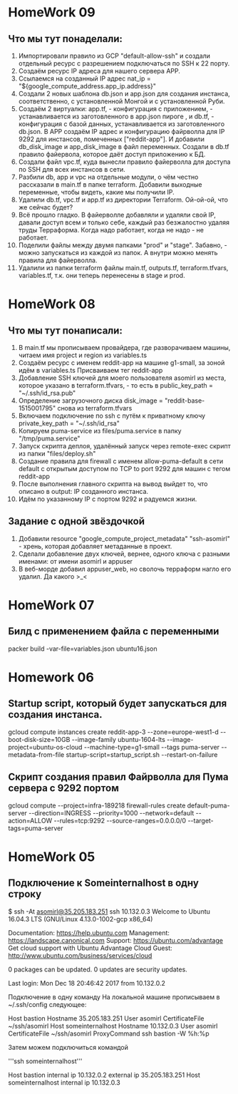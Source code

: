 
# HomeWork 09
## Что мы тут понаделали:

 1. Импортировали правило из GCP "default-allow-ssh" и создали отдельный ресурс с разрешением подключаться по SSH к 22 порту.
 2. Создаём ресурс IP адреса для нашего сервера АРР.
 3. Ссылаемся на созданный IP адрес nat_ip = "${google_compute_address.app_ip.address}"
 4. Создали 2 новых шаблона db.json и app.json для создания инстанса, соответственно, с установленной Монгой и с установленной Руби.
 5. Создаём 2 виртуалки: app.tf, - конфигурация с приложением, - устанавливается из заготовленного в app.json пироге , и db.tf, - конфигурация с базой данных, устанавливается из заготовленного db.json. В APP создаём IP адрес и конфигурацию файрволла для IP 9292 для инстансов, помеченных ["reddit-app"]. И добавили db_disk_image и app_disk_image в файл переменных. Создали в db.tf правило файервола, которое даёт доступ приложению к БД.
 6. Создали файл vpc.tf, куда вынесли правило файерволла для доступа по SSH для всех инстансов в сети.
 7. Разбили db, app и vpc на отдельные модули, о чём честно рассказали в main.tf в папке terraform. Добавили выходные переменные, чтобы видеть, какие мы получили IP.
 8. Удалили db.tf, vpc.tf и app.tf из директории Terraform. Ой-ой-ой, что же сейчас будет?
 9. Всё прошло гладко. В файерволле добавляли и удаляли свой IP, давали доступ всем и только себе, каждый раз безжалостно удаляя труды Терраформа. Когда надо работает, когда не надо - не работает.
 10. Поделили файлы между двумя папками "prod" и "stage". Забавно, - можно запускаться из каждой из папок. А внутри можно менять правила для файерволла.
 11. Удалили из папки terraform файлы main.tf, outputs.tf, terraform.tfvars, variables.tf, т.к. они
теперь перенесены в stage и prod.



# HomeWork 08
## Что мы тут понаписали:

 1. В main.tf мы прописываем провайдера, где разворачиваем машины, читаем имя project и region из variables.ts
 2. Создаём ресурс с именем reddit-app на машине g1-small, за зоной идём в variables.ts Присваиваем тег reddit-app
 3. Добавление SSH ключей для моего пользователя asomirl из места, которое указано в terraform.tfvars, - то есть в public_key_path = "~/.ssh/id_rsa.pub"
 4. Определение загрузочного диска disk_image = "reddit-base-1515001795" снова из terraform.tfvars
 5. Включаем  подключение по ssh с путём к приватному ключу private_key_path = "~/.ssh/id_rsa"
 6. Копируем puma-service из files/puma.service в папку "/tmp/puma.service"
 7. Запуск скрипта деплоя, удалённый запуск через remote-exec скрипт из папки "files/deploy.sh"
 8. Создание правила для firewall с именем allow-puma-default в сети default с открытым доступом по TCP to port 9292 для машин с тегом reddit-app
 9. После выполнения главного скрипта на вывод выйдет то, что описано в  output: IP созданного инстанса.
 10. Идём по указанному IP с портом 9292 и радуемся жизни.

## Задание с одной звёздочкой

 1. Добавили resource "google_compute_project_metadata" "ssh-asomirl" - хрень, которая добавляет метаданные в проект.
 2. Сделали добавление двух ключей, вернее, одного ключа с разными именами: от имени asomirl и appuser
 3. В веб-морде добавил appuser_web, но сволочь терраформ нагло его удалил. Да какого >_<

# HomeWork 07

## Билд с применением файла с переменными

packer build -var-file=variables.json ubuntu16.json

# Homework 06
## Startup script, который будет запускаться для создания инстанса.

gcloud compute instances create reddit-app-3 --zone=europe-west1-d --boot-disk-size=10GB --image-family ubuntu-1604-lts --image-project=ubuntu-os-cloud --machine-type=g1-small --tags puma-server --metadata-from-file startup-script=startup_script.sh --restart-on-failure

## Скрипт создания правил Файрволла для Пума сервера с 9292 портом

gcloud compute --project=infra-189218 firewall-rules create default-puma-server --direction=INGRESS --priority=1000 --network=default --action=ALLOW --rules=tcp:9292 --source-ranges=0.0.0.0/0 --target-tags=puma-server

# HomeWork 05
## Подключение к Someinternalhost в одну строку
 $ ssh -At asomirl@35.205.183.251 ssh 10.132.0.3 Welcome to Ubuntu 16.04.3 LTS (GNU/Linux 4.13.0-1002-gcp x86_64)

Documentation: https://help.ubuntu.com
Management: https://landscape.canonical.com
Support: https://ubuntu.com/advantage
Get cloud support with Ubuntu Advantage Cloud Guest: http://www.ubuntu.com/business/services/cloud

0 packages can be updated. 0 updates are security updates.

Last login: Mon Dec 18 20:46:42 2017 from 10.132.0.2

Подключение в одну команду
На локальной машине прописываем в ~/.ssh/config следующее:

Host bastion Hostname 35.205.183.251 User asomirl CertificateFile ~/ssh/asomirl Host someinternalhost Hostname 10.132.0.3 User asomirl CertificateFile ~/ssh/asomirl ProxyCommand ssh bastion -W %h:%p

Затем можем подключиться командой

'''ssh someinternalhost'''

Host bastion internal ip 10.132.0.2 external ip 35.205.183.251 Host someinternalhost	internal ip 10.132.0.3
